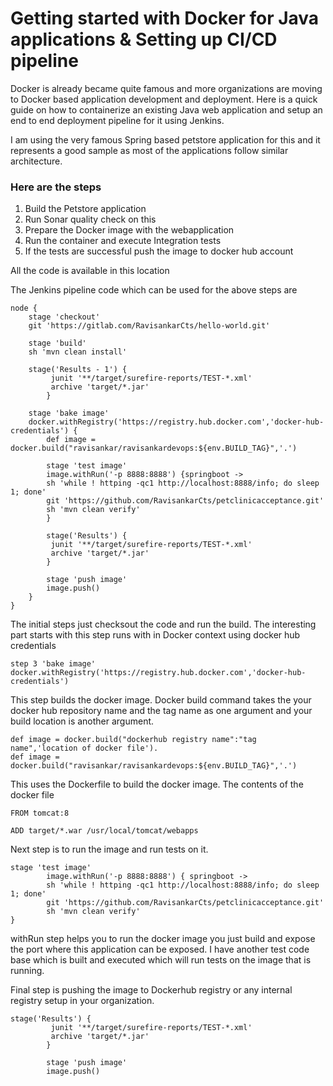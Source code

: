 # Getting started with Docker for Java applications & Setting up CI/CD pipeline

Docker is already became quite famous and more organizations are moving to Docker based application development and deployment.
Here is a quick guide on how to containerize an existing Java web application and setup an end to end deployment pipeline for it
using Jenkins.

I am using the very famous Spring based petstore application for this and it represents a good sample as most of the applications
follow similar architecture.

### Here are the steps

1) Build the Petstore application
2) Run Sonar quality check on this
3) Prepare the Docker image with the webapplication
4) Run the container and execute Integration tests
5) If the tests are successful push the image to docker hub account

All the code is available in this location

The Jenkins pipeline code which can be used for the above steps are 
```
node {
    stage 'checkout'
    git 'https://gitlab.com/RavisankarCts/hello-world.git' 
    
    stage 'build'
    sh 'mvn clean install'
    
    stage('Results - 1') {
         junit '**/target/surefire-reports/TEST-*.xml'
         archive 'target/*.jar'
        }
    
    stage 'bake image'
    docker.withRegistry('https://registry.hub.docker.com','docker-hub-credentials') {
        def image = docker.build("ravisankar/ravisankardevops:${env.BUILD_TAG}",'.')
        
        stage 'test image'
        image.withRun('-p 8888:8888') {springboot ->
        sh 'while ! httping -qc1 http://localhost:8888/info; do sleep 1; done'
        git 'https://github.com/RavisankarCts/petclinicacceptance.git'
        sh 'mvn clean verify'
        }
        
        stage('Results') {
         junit '**/target/surefire-reports/TEST-*.xml'
         archive 'target/*.jar'
        }
        
        stage 'push image'
        image.push()
    }
}
```

The initial steps just checksout the code and run the build. The interesting part starts with this step runs with in Docker context using docker hub credentials
```
step 3 'bake image'
docker.withRegistry('https://registry.hub.docker.com','docker-hub-credentials') 
```

This step builds the docker image. Docker build command takes the your docker hub repository name and the tag name as one argument and your build location is another argument.
```
def image = docker.build("dockerhub registry name":"tag name",'location of docker file'). 
def image = docker.build("ravisankar/ravisankardevops:${env.BUILD_TAG}",'.')
```
This uses the Dockerfile to build the docker image. The contents of the docker file

```
FROM tomcat:8

ADD target/*.war /usr/local/tomcat/webapps
```

Next step is to run the image and run tests on it.

```
stage 'test image'
        image.withRun('-p 8888:8888') { springboot ->
        sh 'while ! httping -qc1 http://localhost:8888/info; do sleep 1; done'
        git 'https://github.com/RavisankarCts/petclinicacceptance.git'
        sh 'mvn clean verify'
}
```		
withRun step helps you to run the docker image you just build and expose the port where this application 
can be exposed. I have another test code base which is built and executed which will run tests on the image
that is running.

Final step is pushing the image to Dockerhub registry or any internal registry setup in your organization.

```
stage('Results') {
         junit '**/target/surefire-reports/TEST-*.xml'
         archive 'target/*.jar'
        }
        
        stage 'push image'
        image.push()
```
